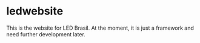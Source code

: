ledwebsite
==========

This is the website for LED Brasil. At the moment, it is just a framework and need further development later.